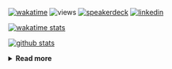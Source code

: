 [![wakatime](https://wakatime.com/badge/user/ddf27f94-292a-4343-b7eb-1143a4c6cf87.svg)](https://wakatime.com/@ddf27f94-292a-4343-b7eb-1143a4c6cf87)
![views](https://komarev.com/ghpvc/?username=chck&color=blueviolet)
[![speakerdeck](https://img.shields.io/badge/Speaker_Deck-chck-8a2be2?style=flat-square&logo=speaker-deck)](https://speakerdeck.com/chck)
[![linkedin](https://img.shields.io/badge/LinkedIn-chck-8a2be2?style=flat-square&logo=linkedin)](https://www.linkedin.com/in/chck/)

[![wakatime stats](https://github-readme-stats-nine-umber-51.vercel.app/api/wakatime?username=chck&layout=compact&count_private=true&hide_title=true&hide=Other&theme=buefy&langs_count=14)](https://wakatime.com/@chck?rank=me)

[![github stats](https://github-readme-stats-nine-umber-51.vercel.app/api?username=chck&count_private=true&show_icons=true&hide_title=true&theme=buefy)](https://github.com/anuraghazra/github-readme-stats)

<details>
  <summary><b>Read more</b></summary>
  <br>

  <!--START_SECTION:waka-->
**🐱 My GitHub Data** 

> 📦 147.5 kB Used in GitHub's Storage 
 > 
> 🏆 888 Contributions in the Year 2025
 > 
> 💼 Opted to Hire
 > 
> 📜 133 Public Repositories 
 > 
> 🔑 24 Private Repositories 
 > 
**I'm an Early 🐤** 

```text
🌞 Morning                1980 commits        █████░░░░░░░░░░░░░░░░░░░░   20.12 % 
🌆 Daytime                2942 commits        ███████░░░░░░░░░░░░░░░░░░   29.90 % 
🌃 Evening                2586 commits        ███████░░░░░░░░░░░░░░░░░░   26.28 % 
🌙 Night                  2331 commits        ██████░░░░░░░░░░░░░░░░░░░   23.69 % 
```
📅 **I'm Most Productive on Thursday** 

```text
Monday                   1576 commits        ████░░░░░░░░░░░░░░░░░░░░░   16.02 % 
Tuesday                  1748 commits        ████░░░░░░░░░░░░░░░░░░░░░   17.77 % 
Wednesday                1946 commits        █████░░░░░░░░░░░░░░░░░░░░   19.78 % 
Thursday                 2112 commits        █████░░░░░░░░░░░░░░░░░░░░   21.47 % 
Friday                   1108 commits        ███░░░░░░░░░░░░░░░░░░░░░░   11.26 % 
Saturday                 594 commits         ██░░░░░░░░░░░░░░░░░░░░░░░   06.04 % 
Sunday                   755 commits         ██░░░░░░░░░░░░░░░░░░░░░░░   07.67 % 
```


📊 **This Week I Spent My Time On** 

```text
💬 Programming Languages: 
Other                    11 hrs 49 mins      ████████████████░░░░░░░░░   62.94 % 
Rust                     3 hrs 15 mins       ████░░░░░░░░░░░░░░░░░░░░░   17.31 % 
Markdown                 1 hr 37 mins        ██░░░░░░░░░░░░░░░░░░░░░░░   08.65 % 
TOML                     53 mins             █░░░░░░░░░░░░░░░░░░░░░░░░   04.74 % 
YAML                     20 mins             ░░░░░░░░░░░░░░░░░░░░░░░░░   01.82 % 

🔥 Editors: 
Chrome                   13 hrs 39 mins      ██████████████████░░░░░░░   72.66 % 
RustRover                3 hrs 12 mins       ████░░░░░░░░░░░░░░░░░░░░░   17.08 % 
Obsidian                 1 hr 6 mins         █░░░░░░░░░░░░░░░░░░░░░░░░   05.91 % 
Neovim                   49 mins             █░░░░░░░░░░░░░░░░░░░░░░░░   04.36 % 
```

**I Mostly Code in Python** 

```text
Python                   48 repos            ████████░░░░░░░░░░░░░░░░░   33.80 % 
Jupyter Notebook         19 repos            ███░░░░░░░░░░░░░░░░░░░░░░   13.38 % 
Ruby                     11 repos            ██░░░░░░░░░░░░░░░░░░░░░░░   07.75 % 
TypeScript               7 repos             █░░░░░░░░░░░░░░░░░░░░░░░░   04.93 % 
HCL                      5 repos             █░░░░░░░░░░░░░░░░░░░░░░░░   03.52 % 
```



**Timeline**

![Lines of Code chart](https://raw.githubusercontent.com/chck/chck/main/assets/bar_graph.png)


 Last Updated on 2025-10-25 02:03 UTC
<!--END_SECTION:waka-->
</details>

